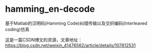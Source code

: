 # hamming_en-decode
基于Matlab的汉明码(Hamming Code)纠错传输以及交织编码(Interleaved coding)仿真

这是一篇CSDN博文的资源，文章地址：https://blog.csdn.net/weixin_41476562/article/details/107812531

